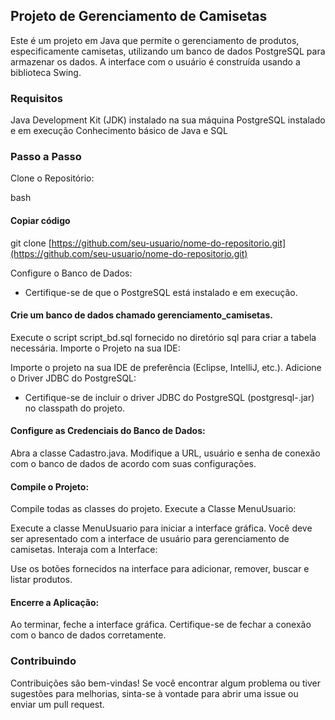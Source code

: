 ## Projeto de Gerenciamento de Camisetas

Este é um projeto em Java que permite o gerenciamento de produtos, especificamente camisetas, utilizando um banco de dados PostgreSQL para armazenar os dados. A interface com o usuário é construída usando a biblioteca Swing.

### Requisitos
Java Development Kit (JDK) instalado na sua máquina
PostgreSQL instalado e em execução
Conhecimento básico de Java e SQL

### Passo a Passo
Clone o Repositório:

bash

#### Copiar código

git clone [https://github.com/seu-usuario/nome-do-repositorio.git](https://github.com/seu-usuario/nome-do-repositorio.git)

 Configure o Banco de Dados:

- Certifique-se de que o PostgreSQL está instalado e em execução.

#### Crie um banco de dados chamado gerenciamento_camisetas.
Execute o script script_bd.sql fornecido no diretório sql para criar a tabela necessária.
Importe o Projeto na sua IDE:

Importe o projeto na sua IDE de preferência (Eclipse, IntelliJ, etc.).
Adicione o Driver JDBC do PostgreSQL:

- Certifique-se de incluir o driver JDBC do PostgreSQL (postgresql-<version>.jar) no classpath do projeto.

#### Configure as Credenciais do Banco de Dados:

Abra a classe Cadastro.java.
Modifique a URL, usuário e senha de conexão com o banco de dados de acordo com suas configurações.

#### Compile o Projeto:

Compile todas as classes do projeto.
Execute a Classe MenuUsuario:

Execute a classe MenuUsuario para iniciar a interface gráfica.
Você deve ser apresentado com a interface de usuário para gerenciamento de camisetas.
Interaja com a Interface:

Use os botões fornecidos na interface para adicionar, remover, buscar e listar produtos.

#### Encerre a Aplicação:

Ao terminar, feche a interface gráfica.
Certifique-se de fechar a conexão com o banco de dados corretamente.

### Contribuindo
Contribuições são bem-vindas! Se você encontrar algum problema ou tiver sugestões para melhorias, sinta-se à vontade para abrir uma issue ou enviar um pull request.

